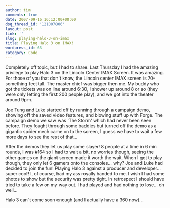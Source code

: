 ```yaml
---
author: tim
comments: true
date: 2007-09-16 16:12:00+00:00
dsq_thread_id: '121007806'
layout: post
link: ''
slug: playing-halo-3-on-imax
title: Playing Halo 3 on IMAX!
wordpress_id: 63
category: Code
---
```


Completely off topic, but I had to share. Last Thursday I had the amazing
privilege to play Halo 3 on the Lincoln Center IMAX Screen. It was amazing.
For those of you that don't know, the Lincoln center IMAX screen is
70-something feet tall. The master chief was bigger then me. My buddy who got
the tickets was on line around 6:30, I shower up around 8 or so (they were
only letting the first 200 people play), and we got into the theater around
9pm.  
  
Joe Tung and Luke started off by running through a campaign demo, showing off
the saved video features, and blowing stuff up with Forge. The campaign demo
we saw was 'The Storm' which had never been seen before. They fought through
some baddies but turned off the demo as a gigantic spider mech came on to the
screen, I guess we have to wait a few more days to see the rest of that...  
  
After the demos they let us play some slayer! 8 people at a time in 6 min
rounds, I was #164 so I had to wait a bit, no worries though, seeing the other
games on the giant screen made it worth the wait. When I got to play though,
they only let 6 gamers onto the consoles... why? Joe and Luke had decided to
join the fun! Playing Halo 3 against a producer and developer... super cool!
I, of course, had my ass royally handed to me. I wish I had some photos to
show but the security was pretty tight. In retrospect I should have tried to
take a few on my way out. I had played and had nothing to lose... oh well...  
  
Halo 3 can't come soon enough (and I actually have a 360 now)...


